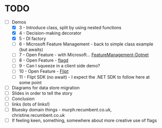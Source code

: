# TODO

* [ ] Demos
    * [x] 3 - Introduce class, split by using nested functions
    * [x] 4 - Decision-making decorator
    * [x] 5 - DI factory
    * [ ] 6 - Microsoft Feature Management - back to simple class example (but awaits)
    * [ ] 7 - Open Feature - with Microsoft... [FeatureManagement-Dotnet](https://github.com/microsoft/FeatureManagement-Dotnet)
    * [ ] 8 - Open Feature - [flagd](https://flagd.dev/)
    * [ ] 9 - Can I squeeze in a client side demo?
    * [ ] 10 - Open Feature - [Flipt](https://www.flipt.io/)
    * [ ] 11 - Flipt SDK (no await) - I expect the .NET SDK to follow here at some point
* [ ] Diagrams for data store migration
* [ ] Slides in order to tell the story
* [ ] Conclusion
* [ ] links (lots of links!)
* [ ] Bluesky domain things - murph.recumbent.co.uk, christine.recumbent.co.uk
* [ ] If feeling keen, something, somewhere about more creative use of flags